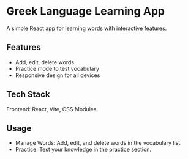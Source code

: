 # Greek Language Learning App

A simple React app for learning words with interactive features.

## Features

-   Add, edit, delete words
-   Practice mode to test vocabulary
-   Responsive design for all devices

## Tech Stack

Frontend: React, Vite, CSS Modules

## Usage

-   Manage Words: Add, edit, and delete words in the vocabulary list.
-   Practice: Test your knowledge in the practice section.
